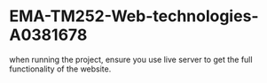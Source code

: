 # EMA-TM252-Web-technologies-A0381678

when running the project, ensure you use live server to get the full functionality of the website.